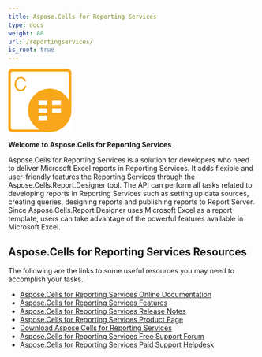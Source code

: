 ```yaml
---
title: Aspose.Cells for Reporting Services
type: docs
weight: 80
url: /reportingservices/
is_root: true
---
```




![todo:image_alt_text](home_1)

**Welcome to Aspose.Cells for Reporting Services**

Aspose.Cells for Reporting Services is a solution for developers who need to deliver Microsoft Excel reports in Reporting Services. It adds flexible and user-friendly features the Reporting Services through the Aspose.Cells.Report.Designer tool. The API can perform all tasks related to developing reports in Reporting Services such as setting up data sources, creating queries, designing reports and publishing reports to Report Server. Since Aspose.Cells.Report.Designer uses Microsoft Excel as a report template, users can take advantage of the powerful features available in Microsoft Excel.

## **Aspose.Cells for Reporting Services Resources**
The following are the links to some useful resources you may need to accomplish your tasks.

- [Aspose.Cells for Reporting Services Online Documentation](/cells/reportingservices/)
- [Aspose.Cells for Reporting Services Features](/cells/reportingservices/features/)
- [Aspose.Cells for Reporting Services Release Notes](https://releases.aspose.com/cells/reportingservices/release-notes/)
- [Aspose.Cells for Reporting Services Product Page](https://products.aspose.com/cells/reporting-services/)
- [Download Aspose.Cells for Reporting Services](https://downloads.aspose.com/cells/reportingservices)
- [Aspose.Cells for Reporting Services Free Support Forum](https://forum.aspose.com/c/cells/9)
- [Aspose.Cells for Reporting Services Paid Support Helpdesk](https://helpdesk.aspose.com/)

